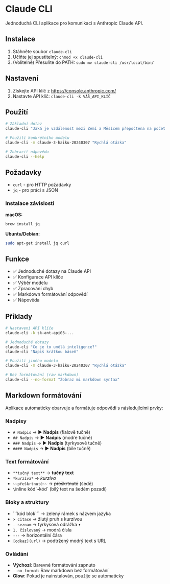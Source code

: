 # Claude CLI

Jednoduchá CLI aplikace pro komunikaci s Anthropic Claude API.

## Instalace

1. Stáhněte soubor `claude-cli`
2. Učiňte jej spustitelný: `chmod +x claude-cli`
3. (Volitelně) Přesuňte do PATH: `sudo mv claude-cli /usr/local/bin/`

## Nastavení

1. Získejte API klíč z https://console.anthropic.com/
2. Nastavte API klíč: `claude-cli -k VÁŠ_API_KLÍČ`

## Použití

```bash
# Základní dotaz
claude-cli "Jaká je vzdálenost mezi Zemí a Měsícem přepočtena na počet Škoda Fábií?"

# Použití konkrétního modelu
claude-cli -m claude-3-haiku-20240307 "Rychlá otázka"

# Zobrazit nápovědu
claude-cli --help
```

## Požadavky

- `curl` - pro HTTP požadavky
- `jq` - pro práci s JSON

### Instalace závislostí

**macOS:**
```bash
brew install jq
```

**Ubuntu/Debian:**
```bash
sudo apt-get install jq curl
```

## Funkce

- ✅ Jednoduché dotazy na Claude API
- ✅ Konfigurace API klíče
- ✅ Výběr modelu
- ✅ Zpracování chyb
- ✅ Markdown formátování odpovědí
- ✅ Nápověda

## Příklady

```bash
# Nastavení API klíče
claude-cli -k sk-ant-api03-...

# Jednoduché dotazy
claude-cli "Co je to umělá inteligence?"
claude-cli "Napiš krátkou báseň"

# Použití jiného modelu
claude-cli -m claude-3-haiku-20240307 "Rychlá otázka"

# Bez formátování (raw markdown)
claude-cli --no-format "Zobraz mi markdown syntax"
```

## Markdown formátování

Aplikace automaticky obarvuje a formátuje odpovědi s následujícími prvky:

### Nadpisy
- `# Nadpis` → ▶ **Nadpis** (fialově tučně)
- `## Nadpis` → ▶ **Nadpis** (modře tučně)  
- `### Nadpis` → ▶ **Nadpis** (tyrkysově tučně)
- `#### Nadpis` → ▶ **Nadpis** (bíle tučně)

### Text formátování
- `**tučný text**` → **tučný text**
- `*kurzíva*` → *kurzíva* 
- `~~přeškrtnuté~~` → ~~přeškrtnuté~~ (šedě)
- `\`inline kód\`` → `kód` (bílý text na šedém pozadí)

### Bloky a struktury
- \`\`\`kód blok\`\`\` → zelený rámek s názvem jazyka
- `> citace` → žlutý pruh s kurzívou
- `- seznam` → tyrkysová odrážka •
- `1. číslovaný` → modrá čísla
- `---` → horizontální čára
- `[odkaz](url)` → podtržený modrý text s URL

### Ovládání
- **Výchozí**: Barevné formátování zapnuto
- `--no-format`: Raw markdown bez formátování
- **Glow**: Pokud je nainstalován, použije se automaticky